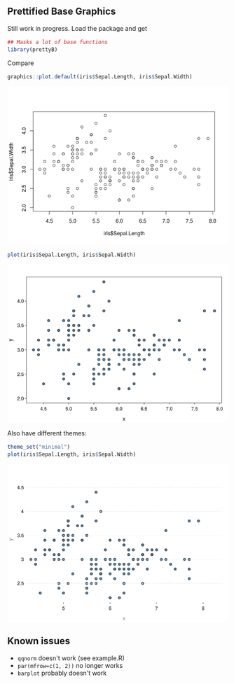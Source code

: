 
<!-- README.md is generated from README.Rmd. Please edit that file -->
Prettified Base Graphics
------------------------

Still work in progress. Load the package and get

``` r
## Masks a lot of base functions
library(prettyB)
```

Compare

``` r
graphics::plot.default(iris$Sepal.Length, iris$Sepal.Width)
```

![](README-unnamed-chunk-3-1.png)

``` r
plot(iris$Sepal.Length, iris$Sepal.Width)
```

![](README-unnamed-chunk-3-2.png)

Also have different themes:

``` r
theme_set("minimal")
plot(iris$Sepal.Length, iris$Sepal.Width)
```

![](README-unnamed-chunk-4-1.png)

Known issues
------------

-   `qqnorm` doesn't work (see example.R)
-   `par(mfrow=c(1, 2))` no longer works
-   `barplot` probably doesn't work
